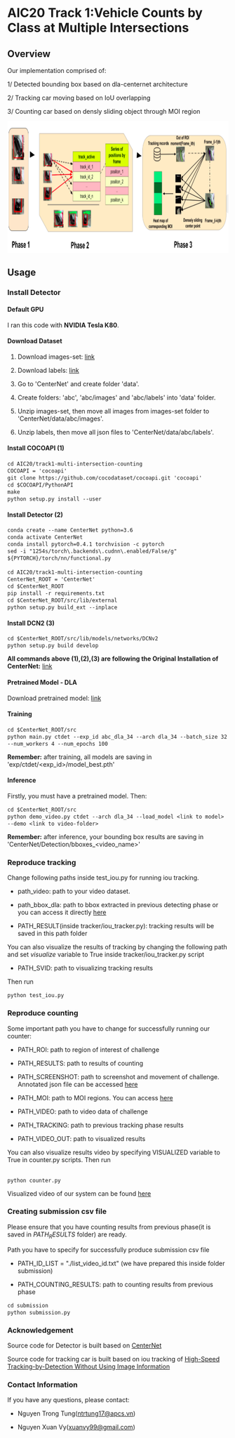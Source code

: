 # AIC20 Track 1:Vehicle Counts by Class at Multiple Intersections
## Overview 

Our implementation comprised of: 

1/ Detected bounding box based on dla-centernet architecture

2/ Tracking car moving based on IoU overlapping

3/ Counting car based on densly sliding object through MOI region

<img src="pipeline_git.png" width=800 height=300 />

## Usage 

### Install Detector

#### Default GPU
I ran this code with **NVIDIA Tesla K80**.

#### Download Dataset
1. Download images-set: [link](https://drive.google.com/open?id=1xFcfOEfAXjjzdrZbH3glOxv0rHIne8H7)

2. Download labels: [link](https://drive.google.com/file/d/1SWsjrSNaRp3CVe9h3Fu41ezkvXcGPy0_)

3. Go to 'CenterNet' and create folder 'data'.

3. Create folders: 'abc', 'abc/images' and 'abc/labels' into 'data' folder.

4. Unzip images-set, then move all images from images-set folder to 'CenterNet/data/abc/images'.

5. Unzip labels, then move all json files to 'CenterNet/data/abc/labels'.

#### Install COCOAPI (1)
```
cd AIC20/track1-multi-intersection-counting
COCOAPI = 'cocoapi'
git clone https://github.com/cocodataset/cocoapi.git 'cocoapi'
cd $COCOAPI/PythonAPI
make
python setup.py install --user
```

#### Install Detector (2)
```
conda create --name CenterNet python=3.6
conda activate CenterNet
conda install pytorch=0.4.1 torchvision -c pytorch
sed -i "1254s/torch\.backends\.cudnn\.enabled/False/g" ${PYTORCH}/torch/nn/functional.py

cd AIC20/track1-multi-intersection-counting
CenterNet_ROOT = 'CenterNet'
cd $CenterNet_ROOT
pip install -r requirements.txt
cd $CenterNet_ROOT/src/lib/external
python setup.py build_ext --inplace
```

#### Install DCN2 (3)
```
cd $CenterNet_ROOT/src/lib/models/networks/DCNv2
python setup.py build develop
```

**All commands above (1),(2),(3) are following the Original Installation of CenterNet:** [link](https://github.com/xingyizhou/CenterNet/blob/master/readme/INSTALL.md)

#### Pretrained Model - DLA
Download pretrained model: [ link ](
https://www.dropbox.com/s/q9jimptc5e8e2we/model_best_dla_1x.pth?dl=0)

#### Training
```
cd $CenterNet_ROOT/src
python main.py ctdet --exp_id abc_dla_34 --arch dla_34 --batch_size 32 --num_workers 4 --num_epochs 100
```
**Remember:** after training, all models are saving in 'exp/ctdet/<exp_id>/model_best.pth'

#### Inference
Firstly, you must have a pretrained model. Then:
```
cd $CenterNet_ROOT/src
python demo_video.py ctdet --arch dla_34 --load_model <link to model> --demo <link to video-folder>
```
**Remember:** after inference, your bounding box results are saving in 'CenterNet/Detection/bboxes_<video_name>'


### Reproduce tracking
Change following paths inside test_iou.py for running iou tracking. 

+ path_video: path to your video dataset.

+ path_bbox_dla: path to bbox extracted in previous detecting phase or you can access it directly [here](https://drive.google.com/open?id=10tL5q7SPslmDyB5eCwWpqkicP0brEmai)

+ PATH_RESULT(inside tracker/iou_tracker.py): tracking results will be saved in this path folder 

You can also visualize the results of tracking by changing the following path and set $visualize$ variable to True inside tracker/iou_tracker.py script

+ PATH_SVID: path to visualizing tracking results

Then run
```
python test_iou.py
```

### Reproduce counting

Some important path you have to change for successfully running our counter:

+ PATH_ROI: path to region of interest of challenge

+ PATH_RESULTS: path to results of counting

+ PATH_SCREENSHOT: path to screenshot and movement of challenge. Annotated json file can be accessed [here](https://drive.google.com/open?id=1c-Ff6lP4xCOjaBer0XB9kIWNhX13ygW3)

+ PATH_MOI: path to MOI regions. You can access [here](https://drive.google.com/open?id=1wMQMGKCXMXPL0G7IL9ionThkoIh4qubF)

+ PATH_VIDEO: path to video data of challenge 

+ PATH_TRACKING: path to previous tracking phase results

+ PATH_VIDEO_OUT: path to visualized results

You can also visualize results video by specifying VISUALIZED variable to True in counter.py scripts. Then run

```

python counter.py
```

Visualized video of our system can be found [here](https://drive.google.com/open?id=1DPuYh2bD22Hn-IKXw-Ru86LX_FA1B6RA)

### Creating submission csv file

Please ensure that you have counting results from previous phase(it is saved in $PATH_RESULTS$ folder) are ready.

Path you have to specify for successfully produce submission csv file

+ PATH_ID_LIST = "./list_video_id.txt" (we have prepared this inside folder submission)

+ PATH_COUNTING_RESULTS: path to counting results from previous phase

```
cd submission
python submission.py
```

### Acknowledgement

Source code for Detector is built based on [CenterNet](https://github.com/xingyizhou/CenterNet.git)

Source code for tracking car is built based on iou tracking of [High-Speed Tracking-by-Detection Without Using Image Information](https://github.com/bochinski/iou-tracker)

### Contact Information

If you have any questions, please contact:

+ Nguyen Trong Tung(ntrtung17@apcs.vn)

+ Nguyen Xuan Vy(xuanvy99@gmail.com)
